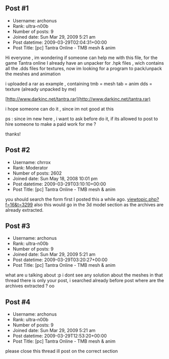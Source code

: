 ## Post #1
- Username: archonus
- Rank: ultra-n00b
- Number of posts: 9
- Joined date: Sun Mar 29, 2009 5:21 am
- Post datetime: 2009-03-29T02:04:31+00:00
- Post Title: [pc] Tantra Online - TMB mesh & anim

Hi everyone , im wondering if someone can help me with this file, for the game Tantra online 
I already have an unpacker for .hpk files , wich contains all the .dds files for textures, now im looking for a program to pack/unpack the meshes and animation

i uploaded a rar as example , containing 
tmb = mesh
tab = anim
dds = texture (already unpacked by me)

[http://www.darkinc.net/tantra.rar](http://www.darkinc.net/tantra.rar)

i hope someone can do it , since im not good at this

ps : since im new here , i want to ask before do it, if its allowed to post to hire someone to make a paid work for me ?

thanks!
## Post #2
- Username: chrrox
- Rank: Moderator
- Number of posts: 2602
- Joined date: Sun May 18, 2008 10:01 pm
- Post datetime: 2009-03-29T03:10:10+00:00
- Post Title: [pc] Tantra Online - TMB mesh & anim

you should search the form first I posted this a while ago.
[viewtopic.php?f=16&t=3299](http://forum.xentax.com/viewtopic.php?f=16&t=3299)
also this would go in the 3d model section as the archives are already extracted.
## Post #3
- Username: archonus
- Rank: ultra-n00b
- Number of posts: 9
- Joined date: Sun Mar 29, 2009 5:21 am
- Post datetime: 2009-03-29T03:20:27+00:00
- Post Title: [pc] Tantra Online - TMB mesh & anim

what are u talking about :p
i dont see any solution about the meshes
in that thread there is only your post, i searched already before post 
where are the archives extracted ? oo
## Post #4
- Username: archonus
- Rank: ultra-n00b
- Number of posts: 9
- Joined date: Sun Mar 29, 2009 5:21 am
- Post datetime: 2009-03-29T12:53:20+00:00
- Post Title: [pc] Tantra Online - TMB mesh & anim

please close this thread ill post on the correct section
